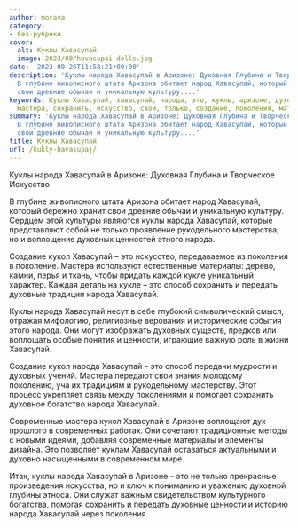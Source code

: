 ```yaml
---
author: morava
category:
- без-рубрики
cover:
  alt: Куклы Хавасупай
  image: 2023/08/havasupai-dolls.jpg
date: '2023-08-26T11:58:21+00:00'
description: 'Куклы народа Хавасупай в Аризоне: Духовная Глубина и Творческое Искусство
  В глубине живописного штата Аризона обитает народ Хавасупай, который бережно хранит
  свои древние обычаи и уникальную культуру....'
keywords: Куклы Хавасупай, хавасупай, народа, это, куклы, аризоне, духовных, кукол,
  мастера, сохранить, искусство, свои, только, создание, поколения, материалы
summary: 'Куклы народа Хавасупай в Аризоне: Духовная Глубина и Творческое Искусство
  В глубине живописного штата Аризона обитает народ Хавасупай, который бережно хранит
  свои древние обычаи и уникальную культуру....'
title: Куклы Хавасупай
url: /kukly-havasupaj/
---
```


Куклы народа Хавасупай в Аризоне: Духовная Глубина и Творческое Искусство

В глубине живописного штата Аризона обитает народ Хавасупай, который бережно хранит свои древние обычаи и уникальную культуру. Сердцем этой культуры являются куклы народа Хавасупай, которые представляют собой не только проявление рукодельного мастерства, но и воплощение духовных ценностей этного народа.

Создание кукол Хавасупай – это искусство, передаваемое из поколения в поколение. Мастера используют естественные материалы: дерево, камни, перья и ткань, чтобы придать каждой кукле уникальный характер. Каждая деталь на кукле – это способ сохранить и передать духовные традиции народа Хавасупай.

Куклы народа Хавасупай несут в себе глубокий символический смысл, отражая мифологию, религиозные верования и исторические события этого народа. Они могут изображать духовных существ, предков или воплощать особые понятия и ценности, играющие важную роль в жизни Хавасупай.

Создание кукол народа Хавасупай – это способ передачи мудрости и духовных учений. Мастера передают свои знания молодому поколению, уча их традициям и рукодельному мастерству. Этот процесс укрепляет связь между поколениями и помогает сохранить духовное богатство народа Хавасупай.

Современные мастера кукол Хавасупай в Аризоне воплощают дух прошлого в современных работах. Они сочетают традиционные методы с новыми идеями, добавляя современные материалы и элементы дизайна. Это позволяет куклам Хавасупай оставаться актуальными и духовно насыщенными в современном мире.

Итак, куклы народа Хавасупай в Аризоне – это не только прекрасные произведения искусства, но и ключ к пониманию и уважению духовной глубины этноса. Они служат важным свидетельством культурного богатства, помогая сохранить и передать духовные ценности и историю народа Хавасупай через поколения.